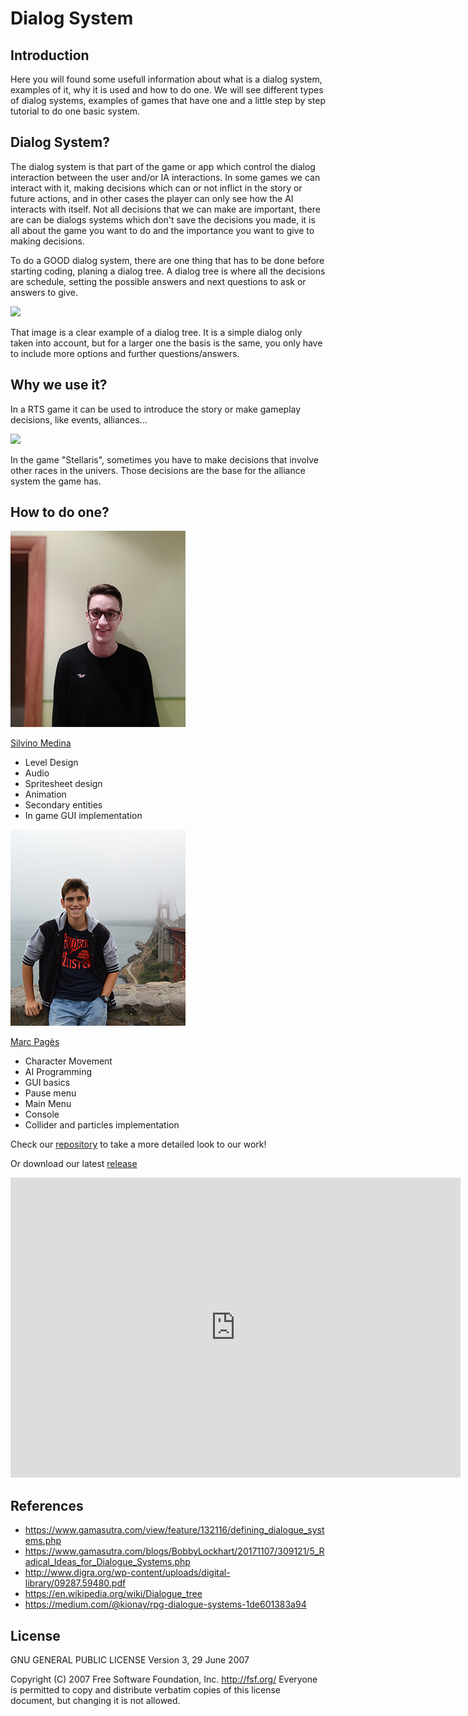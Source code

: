 ﻿# Dialog System


## Introduction

Here you will found some usefull information about what is a dialog system, examples of it, why it is used and how to do one. 
We will see different types of dialog systems, examples of games that have one and a little step by step tutorial to do one basic system.

## Dialog System?

The dialog system is that part of the game or app which control the dialog interaction between the user and/or IA interactions. In some games 
we can interact with it, making decisions which can or not inflict in the story or future actions, and in other cases the player can only see
how the AI interacts with itself. Not all decisions that we can make are important, there are can be dialogs systems which don't save the 
decisions you made, it is all about the game you want to do and the importance you want to give to making decisions.

To do a GOOD dialog system, there are one thing that has to be done before starting coding, planing a dialog tree. A dialog tree is where all 
the decisions are schedule, setting the possible answers and next questions to ask or answers to give.

![](https://github.com/Avilgor/DialogSystem/tree/master/docs/tree.png?raw=true)

That image is a clear example of a dialog tree. It is a simple dialog only taken into account, but for a larger one the basis is the same, 
you only have to include more options and further questions/answers.

## Why we use it?

In a RTS game it can be used to introduce the story or make gameplay decisions, like events, alliances... 

![](https://github.com/Avilgor/DialogSystem/tree/master/docs/stellaris.png?raw=true)

In the game "Stellaris", sometimes you have to make decisions that involve other races in the univers. Those decisions are the base for the alliance
system the game has.

## How to do one?

![](https://github.com/Windfog-Studios/The-Little-Explorer/blob/master/docs/silvinomedina.jpg?raw=true)

[Silvino Medina](https://github.com/silvino00)
- Level Design
- Audio
- Spritesheet design
- Animation
- Secondary entities
- In game GUI implementation

![](https://github.com/Windfog-Studios/The-Little-Explorer/blob/master/docs/marcpages2020.jpg?raw=true)

[Marc Pagès](https://github.com/marcpages2020)
- Character Movement
- AI Programming
- GUI basics
- Pause menu
- Main Menu
- Console
- Collider and particles implementation

Check our [repository](https://github.com/Windfog-Studios/The-Little-Explorer) to take a more detailed look to our work!

Or download our latest [release](https://github.com/Windfog-Studios/The-Little-Explorer/releases/tag/1.0)

<iframe width="720" height="480" src="https://www.youtube.com/embed/l1QD2Q4vmXU" frameborder="0" allow="accelerometer; autoplay; encrypted-media; gyroscope; picture-in-picture" allowfullscreen></iframe>


## References

- https://www.gamasutra.com/view/feature/132116/defining_dialogue_systems.php
- https://www.gamasutra.com/blogs/BobbyLockhart/20171107/309121/5_Radical_Ideas_for_Dialogue_Systems.php
- http://www.digra.org/wp-content/uploads/digital-library/09287.59480.pdf
- https://en.wikipedia.org/wiki/Dialogue_tree
- https://medium.com/@kionay/rpg-dialogue-systems-1de601383a94


## License  

GNU GENERAL PUBLIC LICENSE
                       Version 3, 29 June 2007

 Copyright (C) 2007 Free Software Foundation, Inc. <http://fsf.org/>
 Everyone is permitted to copy and distribute verbatim copies
 of this license document, but changing it is not allowed.
